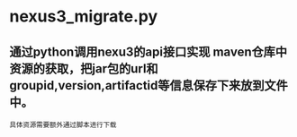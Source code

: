 # nexus3_migrate.py
## 通过python调用nexu3的api接口实现 maven仓库中资源的获取，把jar包的url和groupid,version,artifactid等信息保存下来放到文件中。
```具体资源需要额外通过脚本进行下载```
